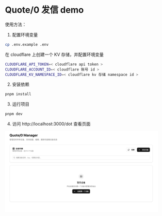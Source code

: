 # Quote/0 发信 demo

使用方法：

1. 配置环境变量

```bash
cp .env.example .env
```

在 cloudflare 上创建一个 KV 存储，并配置环境变量

```bash
CLOUDFLARE_API_TOKEN=< cloudflare api token >
CLOUDFLARE_ACCOUNT_ID=< cloudflare 账号 id >
CLOUDFLARE_KV_NAMESPACE_ID=< cloudflare kv 存储 namespace id >
```

2. 安装依赖

```bash
pnpm install
```

3. 运行项目

```bash
pnpm dev
```

4. 访问 http://localhost:3000/dot 查看页面

![image.png](images/img1.png)
